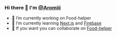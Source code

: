 ### Hi there 👋 I'm [@Aromiii](https://github.com/Aromiii)

- 🔭 I’m currently working on Food-helper
- 🌱 I’m currently learning [Next.js](https://nextjs.org/) and [Firebase](https://firebase.google.com/) 
- 🤔 If you want you can collaborate on [Food-helper](https://github.com/Aromiii/Food-helper)

<!--
**Aromiii/aromiii** is a ✨ _special_ ✨ repository because its `README.md` (this file) appears on your GitHub profile.

Here are some ideas to get you started:

- 👯 I’m looking to collaborate on ...
- 🤔 I’m looking for help with ...
- 💬 Ask me about ...
- 📫 How to reach me: ...
- 😄 Pronouns: ...
- ⚡ Fun fact: ...
-->
